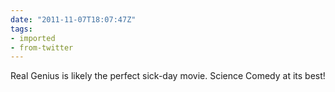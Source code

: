 ```yaml
---
date: "2011-11-07T18:07:47Z"
tags:
- imported
- from-twitter
---
```

Real Genius is likely the perfect sick-day movie. Science Comedy at its best!
